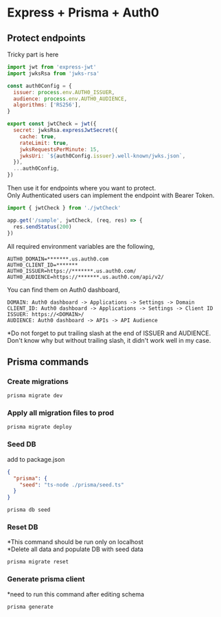 # Express + Prisma + Auth0

## Protect endpoints 
Tricky part is here

```js
import jwt from 'express-jwt'
import jwksRsa from 'jwks-rsa'

const auth0Config = {
  issuer: process.env.AUTH0_ISSUER,
  audience: process.env.AUTH0_AUDIENCE,
  algorithms: ['RS256'],
}

export const jwtCheck = jwt({
  secret: jwksRsa.expressJwtSecret({
    cache: true,
    rateLimit: true,
    jwksRequestsPerMinute: 15,
    jwksUri: `${auth0Config.issuer}.well-known/jwks.json`,
  }),
  ...auth0Config,
})
```

Then use it for endpoints where you want to protect.  
Only Authenticated users can implement the endpoint with Bearer Token.

```js
import { jwtCheck } from './jwtCheck'

app.get('/sample', jwtCheck, (req, res) => {
  res.sendStatus(200)
})
```

All required environment variables are the following,

```text
AUTH0_DOMAIN=*******.us.auth0.com
AUTH0_CLIENT_ID=*******
AUTH0_ISSUER=https://*******.us.auth0.com/
AUTH0_AUDIENCE=https://*******.us.auth0.com/api/v2/
```

You can find them on Auth0 dashboard,  
```text
DOMAIN: Auth0 dashboard -> Applications -> Settings -> Domain  
CLIENT_ID: Auth0 dashboard -> Applications -> Settings -> Client ID  
ISSUER: https://<DOMAIN>/  
AUDIENCE: Auth0 dashboard -> APIs -> API Audience  
```

*Do not forget to put trailing slash at the end of ISSUER and AUDIENCE.  
Don't know why but without trailing slash, it didn't work well in my case.

## Prisma commands

### Create migrations
```shell
prisma migrate dev
```

### Apply all migration files to prod
```shell
prisma migrate deploy
```

### Seed DB
add to package.json
```json
{
  "prisma": {
    "seed": "ts-node ./prisma/seed.ts"
  }
}
```

```shell
prisma db seed
```

### Reset DB
*This command should be run only on localhost  
*Delete all data and populate DB with seed data
```shell
prisma migrate reset
```

### Generate prisma client
*need to run this command after editing schema
```shell
prisma generate
```

